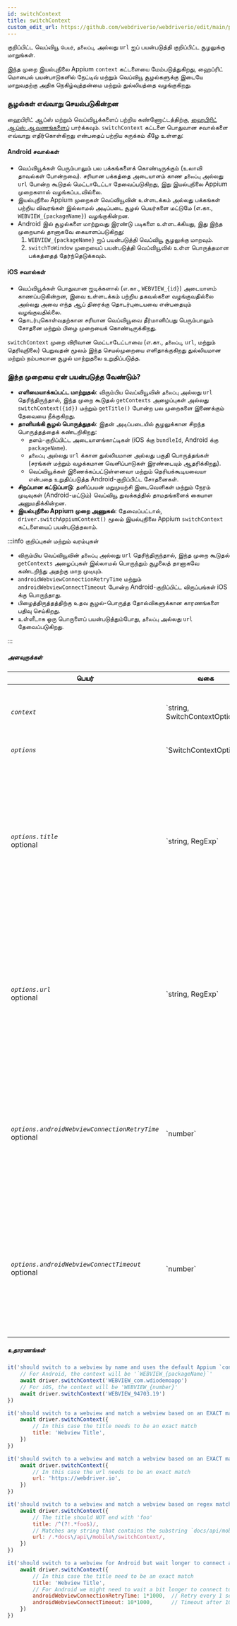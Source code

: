 ```yaml
---
id: switchContext
title: switchContext
custom_edit_url: https://github.com/webdriverio/webdriverio/edit/main/packages/webdriverio/src/commands/mobile/switchContext.ts
---
```


குறிப்பிட்ட வெப்வியூ `பெயர்`, `தலைப்பு`, அல்லது `url` ஐப் பயன்படுத்தி குறிப்பிட்ட சூழலுக்கு மாறுங்கள்.

இந்த முறை இயல்புநிலை Appium `context` கட்டளையை மேம்படுத்துகிறது, ஹைப்ரிட் மொபைல் பயன்பாடுகளில் நேட்டிவ் மற்றும் வெப்வியூ சூழல்களுக்கு இடையே மாறுவதற்கு அதிக நெகிழ்வுத்தன்மை மற்றும் துல்லியத்தை வழங்குகிறது.

### சூழல்கள் எவ்வாறு செயல்படுகின்றன
ஹைபிரிட் ஆப்ஸ் மற்றும் வெப்வியூக்களைப் பற்றிய கண்ணோட்டத்திற்கு, [ஹைபிரிட் ஆப்ஸ் ஆவணங்களைப்](/docs/api/mobile#hybrid-apps) பார்க்கவும்.
`switchContext` கட்டளை பொதுவான சவால்களை எவ்வாறு எதிர்கொள்கிறது என்பதைப் பற்றிய சுருக்கம் கீழே உள்ளது:

#### Android சவால்கள்
- வெப்வியூக்கள் பெரும்பாலும் பல பக்கங்களைக் கொண்டிருக்கும் (உலாவி தாவல்கள் போன்றவை). சரியான பக்கத்தை அடையாளம் காண `தலைப்பு` அல்லது `url` போன்ற கூடுதல்
  மெட்டாடேட்டா தேவைப்படுகிறது, இது இயல்புநிலை Appium முறைகளால் வழங்கப்படவில்லை.
- இயல்புநிலை Appium முறைகள் வெப்வியூவின் உள்ளடக்கம் அல்லது பக்கங்கள் பற்றிய விவரங்கள் இல்லாமல் அடிப்படை சூழல் பெயர்களை மட்டுமே (எ.கா., `WEBVIEW_{packageName}`) வழங்குகின்றன.
- Android இல் சூழல்களை மாற்றுவது இரண்டு படிகளை உள்ளடக்கியது, இது இந்த முறையால் தானாகவே கையாளப்படுகிறது:
  1. `WEBVIEW_{packageName}` ஐப் பயன்படுத்தி வெப்வியூ சூழலுக்கு மாறவும்.
  2. `switchToWindow` முறையைப் பயன்படுத்தி வெப்வியூவில் உள்ள பொருத்தமான பக்கத்தைத் தேர்ந்தெடுக்கவும்.

#### iOS சவால்கள்
- வெப்வியூக்கள் பொதுவான ஐடிக்களால் (எ.கா., `WEBVIEW_{id}`) அடையாளம் காணப்படுகின்றன, இவை உள்ளடக்கம் பற்றிய தகவல்களை வழங்குவதில்லை
  அல்லது அவை எந்த ஆப் திரைக்கு தொடர்புடையவை என்பதையும் வழங்குவதில்லை.
- தொடர்புகொள்வதற்கான சரியான வெப்வியூவை தீர்மானிப்பது பெரும்பாலும் சோதனை மற்றும் பிழை முறையைக் கொண்டிருக்கிறது.

`switchContext` முறை விரிவான மெட்டாடேட்டாவை (எ.கா., `தலைப்பு`, `url`, மற்றும் தெரிவுநிலை) பெறுவதன் மூலம் இந்த செயல்முறையை எளிதாக்குகிறது
துல்லியமான மற்றும் நம்பகமான சூழல் மாற்றுதலை உறுதிப்படுத்த.

### இந்த முறையை ஏன் பயன்படுத்த வேண்டும்?
- **எளிமையாக்கப்பட்ட மாற்றுதல்**: விரும்பிய வெப்வியூவின் `தலைப்பு` அல்லது `url` தெரிந்திருந்தால், இந்த முறை
  கூடுதல் `getContexts` அழைப்புகள் அல்லது `switchContext({id})` மற்றும் `getTitle()` போன்ற பல முறைகளை இணைக்கும் தேவையை நீக்குகிறது.
- **தானியங்கி சூழல் பொருத்துதல்**: இதன் அடிப்படையில் சூழலுக்கான சிறந்த பொருத்தத்தைக் கண்டறிகிறது:
  - தளம்-குறிப்பிட்ட அடையாளங்காட்டிகள் (iOS க்கு `bundleId`, Android க்கு `packageName`).
  - `தலைப்பு` அல்லது `url` க்கான துல்லியமான அல்லது பகுதி பொருத்தங்கள் (சரங்கள் மற்றும் வழக்கமான வெளிப்பாடுகள் இரண்டையும் ஆதரிக்கிறது).
  - வெப்வியூக்கள் இணைக்கப்பட்டுள்ளனவா மற்றும் தெரியக்கூடியவையா என்பதை உறுதிப்படுத்த Android-குறிப்பிட்ட சோதனைகள்.
- **சிறப்பான கட்டுப்பாடு**: தனிப்பயன் மறுமுயற்சி இடைவெளிகள் மற்றும் நேரம் முடிவுகள் (Android-மட்டும்) வெப்வியூ துவக்கத்தில் தாமதங்களைக் கையாள அனுமதிக்கின்றன.
- **இயல்புநிலை Appium முறை அணுகல்**: தேவைப்பட்டால், `driver.switchAppiumContext()` மூலம் இயல்புநிலை Appium `switchContext` கட்டளையைப் பயன்படுத்தலாம்.

:::info குறிப்புகள் மற்றும் வரம்புகள்

- விரும்பிய வெப்வியூவின் `தலைப்பு` அல்லது `url` தெரிந்திருந்தால், இந்த முறை கூடுதல் `getContexts` அழைப்புகள் இல்லாமல் பொருந்தும் சூழலைத் தானாகவே கண்டறிந்து அதற்கு மாற முடியும்.
- `androidWebviewConnectionRetryTime` மற்றும் `androidWebviewConnectTimeout` போன்ற Android-குறிப்பிட்ட விருப்பங்கள் iOS க்கு பொருந்தாது.
- பிழைத்திருத்தத்திற்கு உதவ சூழல்-பொருத்த தோல்விகளுக்கான காரணங்களை பதிவு செய்கிறது.
- உள்ளீடாக ஒரு பொருளைப் பயன்படுத்தும்போது, `தலைப்பு` அல்லது `url` தேவைப்படுகிறது.

:::

##### அளவுருக்கள்

<table>
  <thead>
    <tr>
      <th>பெயர்</th><th>வகை</th><th>விவரங்கள்</th>
    </tr>
  </thead>
  <tbody>
    <tr>
      <td><code><var>context</var></code></td>
      <td>`string, SwitchContextOptions`</td>
      <td>மாற வேண்டிய சூழலின் பெயர். மேலும் சூழல் விருப்பங்களுடன் ஒரு பொருள் வழங்கப்படலாம்.</td>
    </tr>
    <tr>
      <td><code><var>options</var></code></td>
      <td>`SwitchContextOptions`</td>
      <td>switchContext கட்டளை விருப்பங்கள்</td>
    </tr>
    <tr>
      <td><code><var>options.title</var></code><br /><span className="label labelWarning">optional</span></td>
      <td>`string, RegExp`</td>
      <td>மாற வேண்டிய பக்கத்தின் தலைப்பு. இது வெப்வியூ பக்கத்தின் தலைப்பு-டேக் உள்ளடக்கமாக இருக்கும். முழுமையாகப் பொருந்த வேண்டிய ஒரு சரத்தை நீங்கள் பயன்படுத்தலாம் அல்லது வழக்கமான வெளிப்பாட்டைப் பயன்படுத்தலாம்.<br /><strong>முக்கியம்:</strong> நீங்கள் விருப்பங்களைப் பயன்படுத்தும்போது, `title` அல்லது `url` பண்பு தேவை.</td>
    </tr>
    <tr>
      <td><code><var>options.url</var></code><br /><span className="label labelWarning">optional</span></td>
      <td>`string, RegExp`</td>
      <td>மாற வேண்டிய பக்கத்தின் url. இது வெப்வியூ பக்கத்தின் `url` ஆக இருக்கும். முழுமையாகப் பொருந்த வேண்டிய ஒரு சரத்தை நீங்கள் பயன்படுத்தலாம் அல்லது வழக்கமான வெளிப்பாட்டைப் பயன்படுத்தலாம்.<br /><strong>முக்கியம்:</strong> நீங்கள் விருப்பங்களைப் பயன்படுத்தும்போது, `title` அல்லது `url` பண்பு தேவை.</td>
    </tr>
    <tr>
      <td><code><var>options.androidWebviewConnectionRetryTime</var></code><br /><span className="label labelWarning">optional</span></td>
      <td>`number`</td>
      <td>வெப்வியூவுடன் இணைக்க ஒவ்வொரு மறுமுயற்சிக்கும் இடையே காத்திருக்க வேண்டிய நேரம் மில்லி வினாடிகளில். இயல்புநிலை `500` மில்லி வினாடிகள் (விருப்பமானது). <br /><strong>ANDROID-மட்டும்</strong> மற்றும் `title` அல்லது `url` வழங்கப்படும்போது மட்டுமே பயன்படுத்தப்படும்.</td>
    </tr>
    <tr>
      <td><code><var>options.androidWebviewConnectTimeout</var></code><br /><span className="label labelWarning">optional</span></td>
      <td>`number`</td>
      <td>வெப் வியூ பக்கம் கண்டறியப்படுவதற்கு காத்திருக்க வேண்டிய அதிகபட்ச நேரம் மில்லி வினாடிகளில். இயல்புநிலை `5000` மில்லி வினாடிகள் (விருப்பமானது). <br /><strong>ANDROID-மட்டும்</strong> மற்றும் `title` அல்லது `url` வழங்கப்படும்போது மட்டுமே பயன்படுத்தப்படும்.</td>
    </tr>
  </tbody>
</table>

##### உதாரணங்கள்

```js title="example.test.js"
it('should switch to a webview by name and uses the default Appium `context`-method', async () => {
    // For Android, the context will be '`WEBVIEW_{packageName}`'
    await driver.switchContext('WEBVIEW_com.wdiodemoapp')
    // For iOS, the context will be 'WEBVIEW_{number}'
    await driver.switchContext('WEBVIEW_94703.19')
})

```

```js title="exact.title.test.js"
it('should switch to a webview and match a webview based on an EXACT match of the `title` of the webview', async () => {
    await driver.switchContext({
        // In this case the title needs to be an exact match
        title: 'Webview Title',
    })
})

```

```js title="exact.url.test.js"
it('should switch to a webview and match a webview based on an EXACT match of the `title` of the webview', async () => {
    await driver.switchContext({
        // In this case the url needs to be an exact match
        url: 'https://webdriver.io',
    })
})

```

```js title="regex.title.url.test.js"
it('should switch to a webview and match a webview based on regex match of the `title` and `url` of the webview', async () => {
    await driver.switchContext({
        // The title should NOT end with 'foo'
        title: /^(?!.*foo$)/,
        // Matches any string that contains the substring `docs/api/mobile/switchContext`
        url: /.*docs\/api\/mobile\/switchContext/,
    })
})

```

```js title="android.context.waits.test.js"
it('should switch to a webview for Android but wait longer to connect and find a webview based on provided options', async () => {
    await driver.switchContext({
        // In this case the title need to be an exact match
        title: 'Webview Title',
        // For Android we might need to wait a bit longer to connect to the webview, so we can provide some additional options
        androidWebviewConnectionRetryTime: 1*1000,  // Retry every 1 second
        androidWebviewConnectTimeout: 10*1000,      // Timeout after 10 seconds
    })
})
```